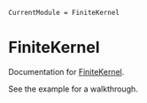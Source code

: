 ```@meta
CurrentModule = FiniteKernel
```

# FiniteKernel

Documentation for [FiniteKernel](https://github.com/garam-kim/kernelherding).

See the example for a walkthrough.

```@index
```
